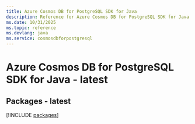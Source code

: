 ```yaml
---
title: Azure Cosmos DB for PostgreSQL SDK for Java
description: Reference for Azure Cosmos DB for PostgreSQL SDK for Java
ms.date: 10/31/2025
ms.topic: reference
ms.devlang: java
ms.service: cosmosdbforpostgresql
---
```

# Azure Cosmos DB for PostgreSQL SDK for Java - latest
## Packages - latest
[!INCLUDE [packages](cosmos-db-for-postgresql-index.md)]